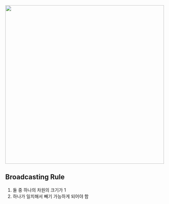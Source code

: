 
<img src="https://github.com/sandartchip/TIL/assets/15938354/6a2e3012-7789-4791-965d-a7a7d4b1b721" width="500px"/>

## Broadcasting Rule

1. 둘 중 하나의 차원의 크기가 1
2. 하나가 일치해서 빼기 가능하게 되어야 함 


